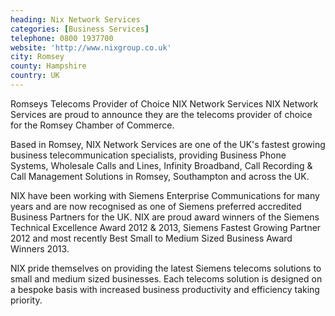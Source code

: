 ```yaml
---
heading: Nix Network Services
categories: [Business Services]
telephone: 0800 1937700
website: 'http://www.nixgroup.co.uk'
city: Romsey
county: Hampshire
country: UK
---
```

Romseys Telecoms Provider of Choice NIX Network Services NIX Network Services are proud to announce they are the telecoms provider of choice for the Romsey Chamber of Commerce.

Based in Romsey, NIX Network Services are one of the UK's fastest growing business telecommunication specialists, providing Business Phone Systems, Wholesale Calls and Lines, Infinity Broadband, Call Recording & Call Management Solutions in Romsey, Southampton and across the UK.

NIX have been working with Siemens Enterprise Communications for many years and are now recognised as one of Siemens preferred accredited Business Partners for the UK. NIX are proud award winners of the Siemens Technical Excellence Award 2012 & 2013, Siemens Fastest Growing Partner 2012 and most recently Best Small to Medium Sized Business Award Winners 2013.

NIX pride themselves on providing the latest Siemens telecoms solutions to small and medium sized businesses. Each telecoms solution is designed on a bespoke basis with increased business productivity and efficiency taking priority.
